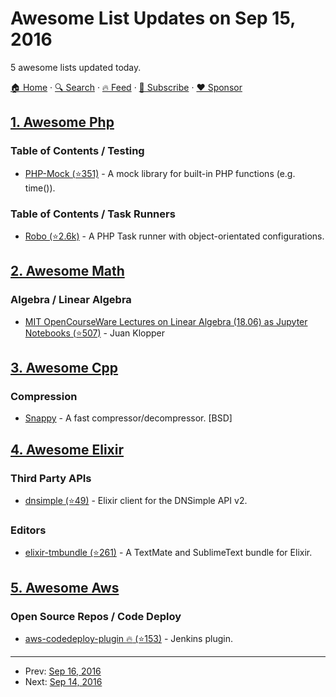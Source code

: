 # Awesome List Updates on Sep 15, 2016

5 awesome lists updated today.

[🏠 Home](/README.md) · [🔍 Search](https://www.trackawesomelist.com/search/) · [🔥 Feed](https://www.trackawesomelist.com/rss.xml) · [📮 Subscribe](https://trackawesomelist.us17.list-manage.com/subscribe?u=d2f0117aa829c83a63ec63c2f&id=36a103854c) · [❤️  Sponsor](https://github.com/sponsors/theowenyoung)



## [1. Awesome Php](/content/ziadoz/awesome-php/README.md)

### Table of Contents / Testing

*   [PHP-Mock (⭐351)](https://github.com/php-mock/php-mock) - A mock library for built-in PHP functions (e.g. time()).

### Table of Contents / Task Runners

*   [Robo (⭐2.6k)](https://github.com/consolidation/Robo) - A PHP Task runner with object-orientated configurations.

## [2. Awesome Math](/content/rossant/awesome-math/README.md)

### Algebra / Linear Algebra

*   [MIT OpenCourseWare Lectures on Linear Algebra (18.06) as Jupyter Notebooks (⭐507)](https://github.com/juanklopper/MIT_OCW_Linear_Algebra_18_06) - Juan Klopper

## [3. Awesome Cpp](/content/fffaraz/awesome-cpp/README.md)

### Compression

*   [Snappy](https://google.github.io/snappy/) - A fast compressor/decompressor. \[BSD]

## [4. Awesome Elixir](/content/h4cc/awesome-elixir/README.md)

### Third Party APIs

*   [dnsimple (⭐49)](https://github.com/dnsimple/dnsimple-elixir) - Elixir client for the DNSimple API v2.

### Editors

*   [elixir-tmbundle (⭐261)](https://github.com/elixir-lang/elixir-tmbundle) - A TextMate and SublimeText bundle for Elixir.

## [5. Awesome Aws](/content/donnemartin/awesome-aws/README.md)

### Open Source Repos / Code Deploy

*   [aws-codedeploy-plugin :fire: (⭐153)](https://github.com/awslabs/aws-codedeploy-plugin) - Jenkins plugin.

---

- Prev: [Sep 16, 2016](/content/2016/09/16/README.md)
- Next: [Sep 14, 2016](/content/2016/09/14/README.md)